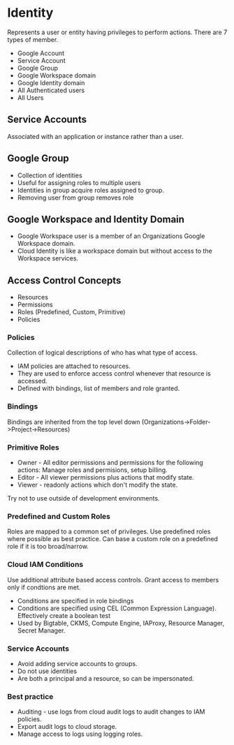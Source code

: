 # Identity 

Represents a user or entity having privileges to perform actions. There are 7 types of member.

- Google Account
- Service Account
- Google Group
- Google Workspace domain
- Google Identity domain
- All Authenticated users
- All Users

## Service Accounts

Associated with an application or instance rather than a user.

## Google Group

- Collection of identities
- Useful for assigning roles to multiple users
- Identities in group acquire roles assigned to group.
- Removing user from group removes role

## Google Workspace and Identity Domain

- Google Workspace user is a member of an Organizations Google Workspace domain.
- Cloud Identity is like a workspace domain but without access to the Workspace services.

## Access Control Concepts

- Resources
- Permissions
- Roles (Predefined, Custom, Primitive)
- Policies

### Policies

Collection of logical descriptions of who has what type of access.
 - IAM policies are attached to resources.
 - They are used to enforce access control whenever that resource is accessed.
 - Defined with bindings, list of members and role granted.

 ### Bindings

 Bindings are inherited from the top level down (Organizations->Folder->Project->Resources)

 ### Primitive Roles

 - Owner - All editor permissions and permissions for the following actions: Manage roles and permisions, setup billing.
 - Editor - All viewer permissions plus actions that modify state.
 - Viewer - readonly actions which don't modify the state.

 Try not to use outside of development environments.

 ### Predefined and Custom Roles

Roles are mapped to a common set of privileges. Use predefined roles where possible as best practice. Can base a custom role on a predefined role if it is too broad/narrow. 

### Cloud IAM Conditions

Use additional attribute based access controls. Grant access to members only if condtions are met.
- Conditions are specified in role bindings
- Conditions are specified using CEL (Common Expression Language). Effectively create a boolean test
- Used by Bigtable, CKMS, Compute Engine, IAProxy, Resource Manager, Secret Manager.
 
### Service Accounts

- Avoid adding service accounts to groups.
- Do not use identities
- Are both a principal and a resource, so can be impersonated.


### Best practice

- Auditing - use logs from cloud audit logs to audit changes to IAM policies.
- Export audit logs to cloud storage.
- Manage access to logs using logging roles.